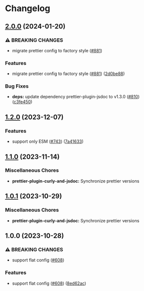 # Changelog

## [2.0.0](https://github.com/re-taro/fmt/compare/prettier-plugin-curly-and-jsdoc-v1.2.0...prettier-plugin-curly-and-jsdoc-v2.0.0) (2024-01-20)


### ⚠ BREAKING CHANGES

* migrate prettier config to factory style ([#881](https://github.com/re-taro/fmt/issues/881))

### Features

* migrate prettier config to factory style ([#881](https://github.com/re-taro/fmt/issues/881)) ([2d0be88](https://github.com/re-taro/fmt/commit/2d0be8895a93767d5fbad5064287a872fac988f7))


### Bug Fixes

* **deps:** update dependency prettier-plugin-jsdoc to v1.3.0 ([#810](https://github.com/re-taro/fmt/issues/810)) ([c3fe450](https://github.com/re-taro/fmt/commit/c3fe4505e2cd5f9942f290b4a54d98f062cfc28c))

## [1.2.0](https://github.com/re-taro/fmt/compare/prettier-plugin-curly-and-jsdoc-v1.1.0...prettier-plugin-curly-and-jsdoc-v1.2.0) (2023-12-07)

### Features

- support only ESM ([#743](https://github.com/re-taro/fmt/issues/743)) ([7a41633](https://github.com/re-taro/fmt/commit/7a416336c625034e4281a478ab2cc0a8e85da46f))

## [1.1.0](https://github.com/re-taro/fmt/compare/prettier-plugin-curly-and-jsdoc-v1.0.1...prettier-plugin-curly-and-jsdoc-v1.1.0) (2023-11-14)

### Miscellaneous Chores

- **prettier-plugin-curly-and-jsdoc:** Synchronize prettier versions

## [1.0.1](https://github.com/re-taro/fmt/compare/prettier-plugin-curly-and-jsdoc-v1.0.0...prettier-plugin-curly-and-jsdoc-v1.0.1) (2023-10-29)

### Miscellaneous Chores

- **prettier-plugin-curly-and-jsdoc:** Synchronize prettier versions

## 1.0.0 (2023-10-28)

### ⚠ BREAKING CHANGES

- support flat config ([#608](https://github.com/re-taro/fmt/issues/608))

### Features

- support flat config ([#608](https://github.com/re-taro/fmt/issues/608)) ([8ed62ac](https://github.com/re-taro/fmt/commit/8ed62acbaa5018633fc57a361654c2803ca89ef7))
